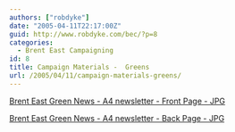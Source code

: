 ```yaml
---
authors: ["robdyke"]
date: "2005-04-11T22:17:00Z"
guid: http://www.robdyke.com/bec/?p=8
categories:
  - Brent East Campaigning
id: 8
title: Campaign Materials -  Greens
url: /2005/04/11/campaign-materials-greens/
---
```

[Brent East Green News - A4 newsletter - Front Page - JPG](http://www.comwifinet.com/becampaign/be_green_news_fr.jpg)

[Brent East Green News - A4 newsletter - Back Page - JPG](http://www.comwifinet.com/becampaign/be_green_news_bk.jpg)
